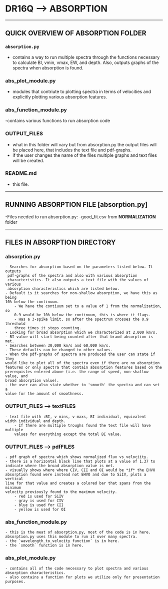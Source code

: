 # DR16Q --> ABSORPTION
------------------------------------------------------------------------------------------------------------------------------------------------------------------------------------------------------
## QUICK OVERVIEW OF ABSORPTION FOLDER

### `absorption.py`
- contains a way to run multiple spectra through the functions necessary 
to calculate BI, vmin, vmax, EW, and depth. Also, outputs graphs of the spectra
when absorption is found.

### abs_plot_module.py
- modules that contriute to plotting spectra in terms of velocities and 
explicitly plotting various absorption features. 

### abs_function_module.py
-contains various functions to run absorption code

### OUTPUT_FILES
- what in this folder will vary but from absorption.py the output files will 
be placed here, that includes the text file and pdf-graphs.
- if the user changes the name of the files multiple graphs and text files will
be created. 

### README.md
- this file.
------------------------------------------------------------------------------------------------------------------------------------------------------------------------------------------------------
## RUNNING ABSORPTION FILE [absorption.py]

-Files needed to run absorption.py:
    -good_fit.csv from **NORMALIZATION** folder

<!--- add "instructions" and/or important things to know about running the code pending, might delete this seciton in general. --->

------------------------------------------------------------------------------------------------------------------------------------------------------------------------------------------------------
## FILES IN ABSORPTION DIRECTORY

### absorption.py
    - Searches for absorption based on the parameters listed below. It outputs
     pdf-graphs of the spectra and also with various absorption 
     characteristics. It also outputs a text file with the values of various 
     absorption characteristics which are listed below.   
    - Default is it searches for non-shallow absorption, we have this as being
    10% below the continuum. 
        - We have the contiuum set to a value of 1 from the normalization, so 
        0.9 would be 10% below the continuum, this is where it flags.  
        - Has a 3-spike limit, so after the spectrum crosses the 0.9 threshold 
        three times it stops counting.
    - Looking for broad absorption which we characterized at 2,000 km/s.
    - BI value will start being counted after that braod absorption is met.
    - Searches between 30,000 km/s and 60,000 km/s.
    - These defaults can be changed to other values.
    - When the pdf-graphs of spectra are produced the user can state if they 
    would like to plot all of the spectra even if there are no absorption 
    features or only spectra that contain absorption features based on the 
    prerequistes entered above (i.e. the range of speed, non-shallow value, and 
    broad absorption value).
    - the user can also state whether to 'smooth' the spectra and can set a 
    value for the amount of smoothness.
      
### OUTPUT_FILES --> textFILES
    - text file with :BI, v mins, v maxs, BI individual, equivalent
    width individual and depth.
        - If there are multiple troughs found the text file will have multiple 
        values for everything except the total BI value. 
        
### OUTPUT_FILES --> pdfFILES
    - pdf graph of spectra which shows normalized flux vs velociity.
    - there is a horizontal black line that plots at a value of 1.37 to
    indicate where the broad absorption value is met.
    - visually shows where where CIV, CII and OI would be *if* the EHVO 
    absorption found were instead not EHVO and due to SiIV, plots a vertical 
    line for that value and creates a colored bar that spans from the minimum 
    velocity previously found to the maximum velocity. 
        - red is used for SiIV
        - gray is used for CIV
        - blue is used for CII
        - yellow is used for OI
        
### abs_function_module.py
    - this is the meat of absorption.py, most of the code is in here.
    absorption.py uses this module to run it over many spectra.
    - the `wavelength_to_velocity function` is in here.
    - the `smooth` function is in here.

### abs_plot_module.py
    - contains all of the code necessary to plot spectra and various 
    absorption characteristics. 
    - also contains a function for plots we utilize only for presentation 
    purposes.










    